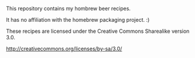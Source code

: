 This repository contains my hombrew beer recipes.

It has no affiliation with the homebrew packaging project. :)

These recipes are licensed under the Creative Commons Sharealike version 3.0.

http://creativecommons.org/licenses/by-sa/3.0/
